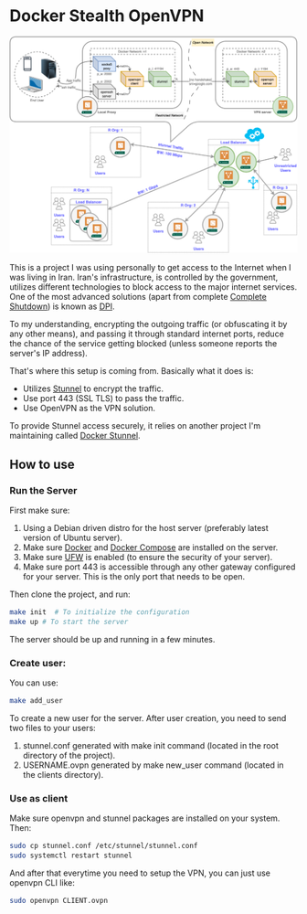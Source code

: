 # Docker Stealth OpenVPN

<p align="center">
  <img src="./assets/artech.png" alt="the architecture of the setup">
</p>

This is a project I was using personally to get access to the Internet
when I was living in Iran. Iran's infrastructure, is controlled by the
government, utilizes different technologies to block access to the
major internet services. One of the most advanced solutions (apart
from complete [Complete
Shutdown](https://fa.wikipedia.org/wiki/%D9%82%D8%B7%D8%B9%DB%8C_%D8%B3%D8%B1%D8%A7%D8%B3%D8%B1%DB%8C_%D8%A7%DB%8C%D9%86%D8%AA%D8%B1%D9%86%D8%AA_%D8%AF%D8%B1_%D8%A7%DB%8C%D8%B1%D8%A7%D9%86_(%DB%B1%DB%B3%DB%B9%DB%B8)))
is known as
[DPI](https://en.wikipedia.org/wiki/Deep_packet_inspection).

To my understanding, encrypting the outgoing traffic (or obfuscating
it by any other means), and passing it through standard internet
ports, reduce the chance of the service getting blocked (unless
someone reports the server's IP address).

That's where this setup is coming from. Basically what it does is:

- Utilizes [Stunnel](https://www.stunnel.org/) to encrypt the traffic.
- Use port 443 (SSL TLS) to pass the traffic.
- Use OpenVPN as the VPN solution.

To provide Stunnel access securely, it relies on another
project I'm maintaining called [Docker
Stunnel](https://github.com/shahinism/docker-stunnel).

## How to use

### Run the Server

First make sure:

1. Using a Debian driven distro for the host server (preferably latest
   version of Ubuntu server).
2. Make sure [Docker](https://docker.com) and [Docker
   Compose](https://docs.docker.com/compose/) are installed on the server.
3. Make sure
   [UFW](https://www.digitalocean.com/community/tutorials/how-to-set-up-a-firewall-with-ufw-on-ubuntu-20-04)
   is enabled (to ensure the security of your server).
4. Make sure port 443 is accessible through any other gateway configured
   for your server. This is the only port that needs to be open. 

Then clone the project, and run:

```sh
make init  # To initialize the configuration
make up # To start the server
```

The server should be up and running in a few minutes.

### Create user:

You can use:

```sh
make add_user
```

To create a new user for the server. After user creation, you need to
send two files to your users:

1. stunnel.conf generated with make init command (located in the
   root directory of the project).
2. USERNAME.ovpn generated by make new_user command (located in
   the clients directory).

### Use as client

Make sure openvpn and stunnel packages are installed on your system. Then:

```sh
sudo cp stunnel.conf /etc/stunnel/stunnel.conf
sudo systemctl restart stunnel
```

And after that everytime you need to setup the VPN, you can just use openvpn CLI like:

```sh
sudo openvpn CLIENT.ovpn
```

